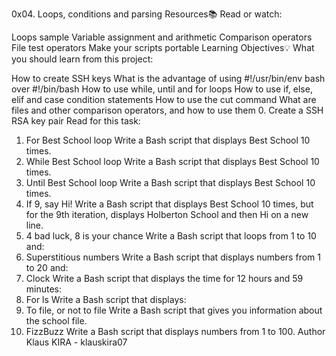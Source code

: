 0x04. Loops, conditions and parsing
Resources📚
Read or watch:

Loops sample
Variable assignment and arithmetic
Comparison operators
File test operators
Make your scripts portable
Learning Objectives💡
What you should learn from this project:

How to create SSH keys
What is the advantage of using #!/usr/bin/env bash over #!/bin/bash
How to use while, until and for loops
How to use if, else, elif and case condition statements
How to use the cut command
What are files and other comparison operators, and how to use them
0. Create a SSH RSA key pair
Read for this task:
1. For Best School loop
Write a Bash script that displays Best School 10 times.
2. While Best School loop
Write a Bash script that displays Best School 10 times.
3. Until Best School loop
Write a Bash script that displays Best School 10 times.
4. If 9, say Hi!
Write a Bash script that displays Best School 10 times, but for the 9th iteration, displays Holberton School and then Hi on a new line.
5. 4 bad luck, 8 is your chance
Write a Bash script that loops from 1 to 10 and:
6. Superstitious numbers
Write a Bash script that displays numbers from 1 to 20 and:
7. Clock
Write a Bash script that displays the time for 12 hours and 59 minutes:
8. For ls
Write a Bash script that displays:
9. To file, or not to file
Write a Bash script that gives you information about the school file.
10. FizzBuzz
Write a Bash script that displays numbers from 1 to 100.
Author
Klaus KIRA - klauskira07
